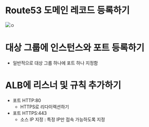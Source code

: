 # Route53 도메인 레코드 등록하기
![ㅇ](https://github.com/chomming/aws-tomcat/assets/81208053/cd3ba3e0-b347-4453-8840-d649abf0a5db)

# 대상 그룹에 인스턴스와 포트 등록하기
- 일반적으로 대상 그룹 하나에 포트 하나 지정함

# ALB에 리스너 및 규칙 추가하기
- 포트 HTTP:80
  - HTTPS로 리다이렉션하기
- 포트 HTTPS:443
  - 소스 IP 지정 : 특정 IP만 접속 가능하도록 지정
